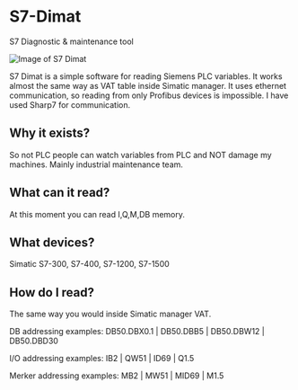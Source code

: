 # S7-Dimat
S7 Diagnostic &amp; maintenance tool

![Image of S7 Dimat](https://www.soma-patrik.cz/wp-content/uploads/2019/04/V%C3%BDst%C5%99i%C5%BEek3.png)

S7 Dimat is a simple software for reading Siemens PLC variables. It works almost the same way as VAT table inside Simatic manager. 
It uses ethernet communication, so reading from only Profibus devices is impossible. I have used Sharp7 for communication.

## Why it exists?
So not PLC people can watch variables from PLC and NOT damage my machines. Mainly industrial maintenance team. 

## What can it read?
At this moment you can read I,Q,M,DB memory.

## What devices?
Simatic S7-300, S7-400, S7-1200, S7-1500

## How do I read?
The same way you would inside Simatic manager VAT.

DB addressing examples: DB50.DBX0.1 | DB50.DBB5 |  DB50.DBW12 |  DB50.DBD30

I/O addressing examples: IB2 |  QW51 |  ID69 |  Q1.5

Merker addressing examples: MB2 |  MW51 |  MID69 |  M1.5
